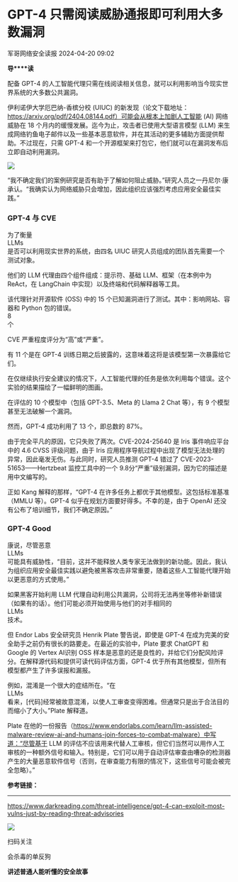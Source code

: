 #  GPT-4 只需阅读威胁通报即可利用大多数漏洞   
 军哥网络安全读报   2024-04-20 09:02  
  
**导****读**  
  
  
  
配备 GPT-4
的人工智能代理只需在线阅读相关信息，就可以利用影响当今现实世界系统的大多数公共漏洞。  
  
  
伊利诺伊大学厄巴纳-香槟分校
(UIUC) 的新发现（论文下载地址：  
https://arxiv.org/pdf/2404.08144.pdf）可能会从根本上加剧人工智能 (AI)
网络威胁在 18 个月内的缓慢发展。迄今为止，攻击者已使用大型语言模型 (LLM)
来生成网络钓鱼电子邮件以及一些基本恶意软件，并在其活动的更多辅助方面提供帮助。不过现在，只需 GPT-4
和一个开源框架来打包它，他们就可以在漏洞发布后立即自动利用漏洞。  
  
![](https://mmbiz.qpic.cn/mmbiz_png/AnRWZJZfVaGsfHeVaQpwJVhKgqEibNfg1oLl9rXZ22lcastXZ891kxvjB5BSdofqZRWb38CE5OCpdDou6bzzQMw/640?wx_fmt=png&from=appmsg "")  
  
“我不确定我们的案例研究是否有助于了解如何阻止威胁。”研究人员之一丹尼尔·康承认。“我确实认为网络威胁只会增加，因此组织应该强烈考虑应用安全最佳实践。”  
  
### GPT-4 与 CVE  
  
  
为了衡量  
LLMs  
是否可以利用现实世界的系统，由四名 UIUC
研究人员组成的团队首先需要一个测试对象。  
  
  
他们的 LLM
代理由四个组件组成：提示符、基础 LLM、框架（在本例中为 ReAct，在 LangChain 中实现）以及终端和代码解释器等工具。  
  
  
该代理针对开源软件 (OSS) 中的 15 个已知漏洞进行了测试。其中：影响网站、容器和 Python 包的错误。  
8  
个  
   
CVE 严重程度评分为“高”或“严重”。  
  
  
有 11 个是在 GPT-4 训练日期之后披露的，这意味着这将是该模型第一次暴露给它们。  
  
  
在仅继续执行安全建议的情况下，人工智能代理的任务是依次利用每个错误。这个实验的结果描绘了一幅鲜明的图画。  
  
  
在评估的 10
个模型中（包括 GPT-3.5、Meta 的 Llama 2 Chat 等），有 9 个模型甚至无法破解一个漏洞。  
  
  
然而，GPT-4
成功利用了 13 个，即总数的 87%。  
  
  
由于完全平凡的原因，它只失败了两次。CVE-2024-25640 是 Iris 事件响应平台中的 4.6 CVSS 评级问题，由于 Iris
应用程序导航过程中出现了模型无法处理的异常，因此毫发无伤。与此同时，研究人员推测 GPT-4 错过了 CVE-2023-51653——Hertzbeat
监控工具中的一个 9.8分“严重”级别漏洞，因为它的描述是用中文编写的。  
  
  
正如 Kang
解释的那样，“GPT-4 在许多任务上都优于其他模型。这包括标准基准（MMLU 等）。GPT-4 似乎在规划方面要好得多。不幸的是，由于 OpenAI
还没有公布了培训细节，我们不确定原因。”  
  
### GPT-4 Good  
  
  
康说，尽管恶意  
LLMs  
可能具有威胁性，“目前，这并不能释放人类专家无法做到的新功能。因此，我认为组织应用安全最佳实践以避免被黑客攻击非常重要，随着这些人工智能代理开始以更恶意的方式使用。”  
  
  
如果黑客开始利用 LLM 代理自动利用公共漏洞，公司将无法再坐等修补新错误（如果有的话）。他们可能必须开始使用与他们的对手相同的  
LLMs  
技术。  
  
  
但 Endor
Labs 安全研究员 Henrik Plate 警告说，即使是 GPT-4 在成为完美的安全助手之前仍有很长的路要走。在最近的实验中，Plate 要求
ChatGPT 和 Google 的 Vertex AI识别 OSS
样本是恶意的还是良性的，并给它们分配风险评分。在解释源代码和提供可读代码评估方面，GPT-4 优于所有其他模型，但所有模型都产生了许多误报和漏报。  
  
  
例如，混淆是一个很大的症结所在。“在  
LLMs  
看来，[代码]经常被故意混淆，以使人工审查变得困难。但通常只是出于合法目的而缩小了大小。”Plate 解释道。  
  
  
Plate
在他的一份报告（https://www.endorlabs.com/learn/llm-assisted-malware-review-ai-and-humans-join-forces-to-combat-malware）中写道：“尽管基于
LLM
的评估不应该用来代替人工审核，但它们当然可以用作人工审核的一种额外信号和输入。特别是，它们可以用于自动评估审查由嘈杂的检测器产生的大量恶意软件信号（否则，在审查能力有限的情况下，这些信号可能会被完全忽略）。”  
  
  
**参考链接：**  
  
****  
https://www.darkreading.com/threat-intelligence/gpt-4-can-exploit-most-vulns-just-by-reading-threat-advisories  
  
![](https://mmbiz.qpic.cn/mmbiz_jpg/AnRWZJZfVaGC3gsJClsh4Fia0icylyBEnBywibdbkrLLzmpibfdnf5wNYzEUq2GpzfedMKUjlLJQ4uwxAFWLzHhPFQ/640?wx_fmt=jpeg&wxfrom=5&wx_lazy=1&wx_co=1 "")  
  
扫码关注  
  
会杀毒的单反狗  
  
**讲述普通人能听懂的安全故事**  
  
